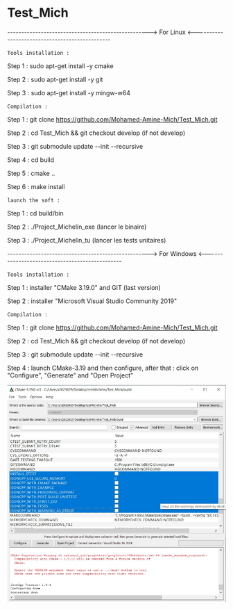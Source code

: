 # Test_Mich


---------------------------------------------------> For Linux <-----------------------------------------------

    Tools installation :

Step 1 : sudo apt-get install -y cmake

Step 2 : sudo apt-get install -y git

Step 3 : sudo apt-get install -y mingw-w64


    Compilation :

Step 1 : git clone https://github.com/Mohamed-Amine-Mich/Test_Mich.git

Step 2 : cd Test_Mich && git checkout develop (if not develop)

Step 3 : git submodule update --init --recursive

Step 4 : cd build

Step 5 : cmake ..

Step 6 : make install


    launch the soft :

Step 1 : cd build/bin

Step 2 : ./Project_Michelin_exe (lancer le binaire)

Step 3 : ./Project_Michelin_tu (lancer les tests unitaires)




---------------------------------------------------> For Windows <-----------------------------------------------

    Tools installation :

Step 1 : installer "CMake 3.19.0" and GIT (last version)

Step 2 : installer "Microsoft Visual Studio Community 2019"

    Compilation :

Step 1 : git clone https://github.com/Mohamed-Amine-Mich/Test_Mich.git

Step 2 : cd Test_Mich && git checkout develop (if not develop)

Step 3 : git submodule update --init --recursive

Step 4 : launch CMake-3.19 and then configure, after that : click on "Configure", "Generate" and "Open Project"

![configure_CMake](/ressources/screenShot_CMake_configure.jpg?raw=true "Title")


